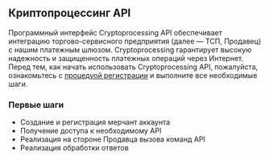 ## Криптопроцессинг API

Программный интерфейс Cryptoprocessing API обеспечивает интеграцию торгово-сервисного предприятия (далее — ТСП, Продавец)
с нашим платежным шлюзом. Cryptoprocessing гарантирует высокую надежность и защищенность платежных операций
через Интернет. Перед тем, как начать использовать Cryptoprocessing API, пожалуйста, ознакомьтесь с [процедуой регистрации](https://github.com/vladmitrofanov/cryptopro/blob/docs/docs/integration-procedure.rst#%D0%9F%D0%BE%D1%80%D1%8F%D0%B4%D0%BE%D0%BA-%D0%B8%D0%BD%D1%82%D0%B5%D0%B3%D1%80%D0%B0%D1%86%D0%B8%D0%B8) и выполните все необходимые шаги.

### Первые шаги

- Создание и регистрация мерчант аккаунта
- Получение доступа к необходимому API
- Реализация на стороне Продавца вызова команд API
- Реализация обработки ответов
